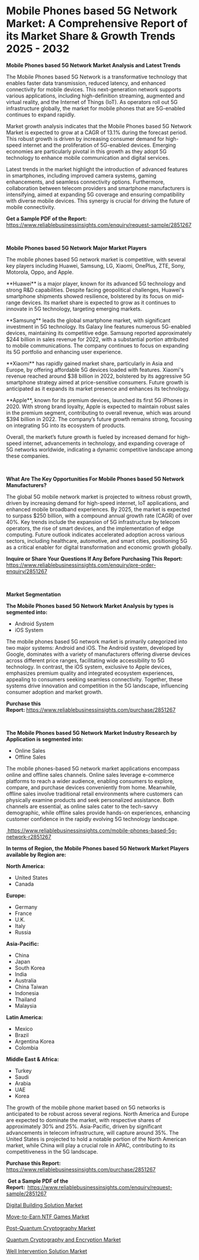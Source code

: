 <p><h1>Mobile Phones based 5G Network Market: A Comprehensive Report of its Market Share & Growth Trends 2025 - 2032</h1></p><p><strong>Mobile Phones based 5G Network Market Analysis and Latest Trends</strong></p>
<p><p>The Mobile Phones based 5G Network is a transformative technology that enables faster data transmission, reduced latency, and enhanced connectivity for mobile devices. This next-generation network supports various applications, including high-definition streaming, augmented and virtual reality, and the Internet of Things (IoT). As operators roll out 5G infrastructure globally, the market for mobile phones that are 5G-enabled continues to expand rapidly.</p><p>Market growth analysis indicates that the Mobile Phones based 5G Network Market is expected to grow at a CAGR of 13.1% during the forecast period. This robust growth is driven by increasing consumer demand for high-speed internet and the proliferation of 5G-enabled devices. Emerging economies are particularly pivotal in this growth as they adopt 5G technology to enhance mobile communication and digital services.</p><p>Latest trends in the market highlight the introduction of advanced features in smartphones, including improved camera systems, gaming enhancements, and seamless connectivity options. Furthermore, collaboration between telecom providers and smartphone manufacturers is intensifying, aimed at expanding 5G coverage and ensuring compatibility with diverse mobile devices. This synergy is crucial for driving the future of mobile connectivity.</p></p>
<p><strong>Get a Sample PDF of the Report:&nbsp;</strong> <a href="https://www.reliablebusinessinsights.com/enquiry/request-sample/2851267?utm_campaign=75&utm_medium=2&utm_source=Github&utm_content=ia&utm_term=11032025&utm_id=mobile-phones-based-5g-network">https://www.reliablebusinessinsights.com/enquiry/request-sample/2851267</a></p>
<p>&nbsp;</p>
<p><strong>Mobile Phones based 5G Network Major Market Players</strong></p>
<p><p>The mobile phones based 5G network market is competitive, with several key players including Huawei, Samsung, LG, Xiaomi, OnePlus, ZTE, Sony, Motorola, Oppo, and Apple. </p><p>**Huawei** is a major player, known for its advanced 5G technology and strong R&D capabilities. Despite facing geopolitical challenges, Huawei's smartphone shipments showed resilience, bolstered by its focus on mid-range devices. Its market share is expected to grow as it continues to innovate in 5G technology, targeting emerging markets.</p><p>**Samsung** leads the global smartphone market, with significant investment in 5G technology. Its Galaxy line features numerous 5G-enabled devices, maintaining its competitive edge. Samsung reported approximately $244 billion in sales revenue for 2022, with a substantial portion attributed to mobile communications. The company continues to focus on expanding its 5G portfolio and enhancing user experience.</p><p>**Xiaomi** has rapidly gained market share, particularly in Asia and Europe, by offering affordable 5G devices loaded with features. Xiaomi's revenue reached around $38 billion in 2022, bolstered by its aggressive 5G smartphone strategy aimed at price-sensitive consumers. Future growth is anticipated as it expands its market presence and enhances its technology.</p><p>**Apple**, known for its premium devices, launched its first 5G iPhones in 2020. With strong brand loyalty, Apple is expected to maintain robust sales in the premium segment, contributing to overall revenue, which was around $394 billion in 2022. The company’s future growth remains strong, focusing on integrating 5G into its ecosystem of products.</p><p>Overall, the market’s future growth is fueled by increased demand for high-speed internet, advancements in technology, and expanding coverage of 5G networks worldwide, indicating a dynamic competitive landscape among these companies.</p></p>
<p>&nbsp;</p>
<p><strong>What Are The Key Opportunities For Mobile Phones based 5G Network Manufacturers?</strong></p>
<p><p>The global 5G mobile network market is projected to witness robust growth, driven by increasing demand for high-speed internet, IoT applications, and enhanced mobile broadband experiences. By 2025, the market is expected to surpass $250 billion, with a compound annual growth rate (CAGR) of over 40%. Key trends include the expansion of 5G infrastructure by telecom operators, the rise of smart devices, and the implementation of edge computing. Future outlook indicates accelerated adoption across various sectors, including healthcare, automotive, and smart cities, positioning 5G as a critical enabler for digital transformation and economic growth globally.</p></p>
<p><strong>Inquire or Share Your Questions If Any Before Purchasing This Report:</strong> <a href="https://www.reliablebusinessinsights.com/enquiry/pre-order-enquiry/2851267?utm_campaign=75&utm_medium=2&utm_source=Github&utm_content=ia&utm_term=11032025&utm_id=mobile-phones-based-5g-network">https://www.reliablebusinessinsights.com/enquiry/pre-order-enquiry/2851267</a></p>
<p>&nbsp;</p>
<p><strong>Market Segmentation</strong></p>
<p><strong>The Mobile Phones based 5G Network Market Analysis by types is segmented into:</strong></p>
<p><ul><li>Android System</li><li>iOS System</li></ul></p>
<p><p>The mobile phones based 5G network market is primarily categorized into two major systems: Android and iOS. The Android system, developed by Google, dominates with a variety of manufacturers offering diverse devices across different price ranges, facilitating wide accessibility to 5G technology. In contrast, the iOS system, exclusive to Apple devices, emphasizes premium quality and integrated ecosystem experiences, appealing to consumers seeking seamless connectivity. Together, these systems drive innovation and competition in the 5G landscape, influencing consumer adoption and market growth.</p></p>
<p><strong>Purchase this Report:&nbsp;</strong><a href="https://www.reliablebusinessinsights.com/purchase/2851267?utm_campaign=75&utm_medium=2&utm_source=Github&utm_content=ia&utm_term=11032025&utm_id=mobile-phones-based-5g-network">https://www.reliablebusinessinsights.com/purchase/2851267</a></p>
<p>&nbsp;</p>
<p><strong>The Mobile Phones based 5G Network Market Industry Research by Application is segmented into:</strong></p>
<p><ul><li>Online Sales</li><li>Offline Sales</li></ul></p>
<p><p>The mobile phones-based 5G network market applications encompass online and offline sales channels. Online sales leverage e-commerce platforms to reach a wider audience, enabling consumers to explore, compare, and purchase devices conveniently from home. Meanwhile, offline sales involve traditional retail environments where customers can physically examine products and seek personalized assistance. Both channels are essential, as online sales cater to the tech-savvy demographic, while offline sales provide hands-on experiences, enhancing customer confidence in the rapidly evolving 5G technology landscape.</p></p>
<p><a href="https://www.reliablebusinessinsights.com/mobile-phones-based-5g-network-r2851267?utm_campaign=75&utm_medium=2&utm_source=Github&utm_content=ia&utm_term=11032025&utm_id=mobile-phones-based-5g-network">&nbsp;https://www.reliablebusinessinsights.com/mobile-phones-based-5g-network-r2851267</a></p>
<p><strong>In terms of Region, the Mobile Phones based 5G Network Market Players available by Region are:</strong></p>
<p>
    <p> <strong> North America: </strong>
        <ul>
            <li>United States</li>
            <li>Canada</li>
        </ul>
        </p> 
    <p> <strong> Europe: </strong>
        <ul>
            <li>Germany</li>
            <li>France</li>
            <li>U.K.</li>
            <li>Italy</li>
            <li>Russia</li>
        </ul>
        </p> 
    <p> <strong> Asia-Pacific: </strong>
        <ul>
            <li>China</li>
            <li>Japan</li>
            <li>South Korea</li>
            <li>India</li>
            <li>Australia</li>
            <li>China Taiwan</li>
            <li>Indonesia</li>
            <li>Thailand</li>
            <li>Malaysia</li>
        </ul>
        </p> 
    <p> <strong> Latin America: </strong>
        <ul>
            <li>Mexico</li>
            <li>Brazil</li>
            <li>Argentina Korea</li>
            <li>Colombia</li>
        </ul>
        </p> 
    <p> <strong> Middle East & Africa: </strong>
        <ul>
            <li>Turkey</li>
            <li>Saudi</li>
            <li>Arabia</li>
            <li>UAE</li>
            <li>Korea</li>
        </ul>
    </p>
    </p>
<p><p>The growth of the mobile phone market based on 5G networks is anticipated to be robust across several regions. North America and Europe are expected to dominate the market, with respective shares of approximately 30% and 25%. Asia-Pacific, driven by significant advancements in telecom infrastructure, will capture around 35%. The United States is projected to hold a notable portion of the North American market, while China will play a crucial role in APAC, contributing to its competitiveness in the 5G landscape.</p></p>
<p><strong>Purchase this Report: </strong><a href="https://www.reliablebusinessinsights.com/purchase/2851267?utm_campaign=75&utm_medium=2&utm_source=Github&utm_content=ia&utm_term=11032025&utm_id=mobile-phones-based-5g-network">https://www.reliablebusinessinsights.com/purchase/2851267</a></p>
<p>&nbsp;<strong>Get a Sample PDF of the Report:&nbsp;&nbsp;</strong><a href="https://www.reliablebusinessinsights.com/enquiry/request-sample/2851267?utm_campaign=75&utm_medium=2&utm_source=Github&utm_content=ia&utm_term=11032025&utm_id=mobile-phones-based-5g-network">https://www.reliablebusinessinsights.com/enquiry/request-sample/2851267</a></p>
<p><strong></strong></p>
<p><p><a href="https://github.com/tselahiara/Market-Research-Report-List-1/blob/main/digital-building-solution-market.md?utm_campaign=75&utm_medium=2&utm_source=Github&utm_content=ia&utm_term=11032025&utm_id=mobile-phones-based-5g-network">Digital Building Solution Market</a></p><p><a href="https://github.com/berbelsagwan/Market-Research-Report-List-1/blob/main/move-to-earn-ntf-games-market.md?utm_campaign=75&utm_medium=2&utm_source=Github&utm_content=ia&utm_term=11032025&utm_id=mobile-phones-based-5g-network">Move-to-Earn NTF Games Market</a></p><p><a href="https://github.com/leopardmicheal7019/Market-Research-Report-List-1/blob/main/post-quantum-cryptography-market.md?utm_campaign=75&utm_medium=2&utm_source=Github&utm_content=ia&utm_term=11032025&utm_id=mobile-phones-based-5g-network">Post-Quantum Cryptography Market</a></p><p><a href="https://github.com/barnickclara79/Market-Research-Report-List-1/blob/main/quantum-cryptography-and-encryption-market.md?utm_campaign=75&utm_medium=2&utm_source=Github&utm_content=ia&utm_term=11032025&utm_id=mobile-phones-based-5g-network">Quantum Cryptography and Encryption Market</a></p><p><a href="https://github.com/waverlyam689/Market-Research-Report-List-1/blob/main/well-intervention-solution-market.md?utm_campaign=75&utm_medium=2&utm_source=Github&utm_content=ia&utm_term=11032025&utm_id=mobile-phones-based-5g-network">Well Intervention Solution Market</a></p></p>